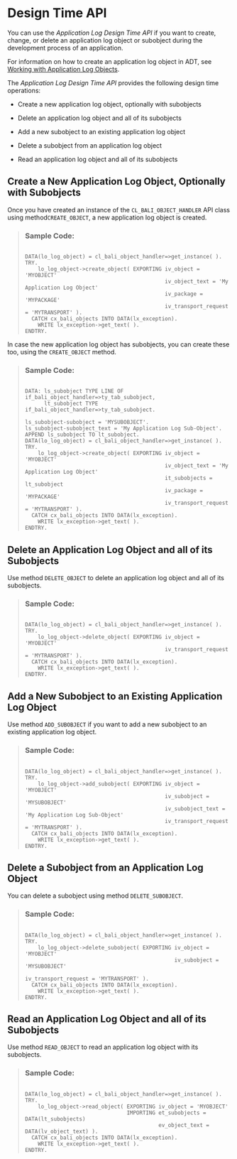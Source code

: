 <!-- loio0bc1e5fd5c89424fa0dbad617b4c5e63 -->

# Design Time API

You can use the *Application Log Design Time API* if you want to create, change, or delete an application log object or subobject during the development process of an application.

For information on how to create an application log object in ADT, see [Working with Application Log Objects](https://help.sap.com/docs/abap-cloud/abap-development-tools-user-guide/working-with-application-log-objects?version=sap_btp).

The *Application Log Design Time API* provides the following design time operations:

-   Create a new application log object, optionally with subobjects

-   Delete an application log object and all of its subobjects

-   Add a new subobject to an existing application log object

-   Delete a subobject from an application log object

-   Read an application log object and all of its subobjects




<a name="loio0bc1e5fd5c89424fa0dbad617b4c5e63__section_ovl_n3s_wlb"/>

## Create a New Application Log Object, Optionally with Subobjects

Once you have created an instance of the `CL_BALI_OBJECT_HANDLER` API class using method`CREATE_OBJECT`, a new application log object is created.

> ### Sample Code:  
> ```
> 
> DATA(lo_log_object) = cl_bali_object_handler=>get_instance( ).
> TRY.
>     lo_log_object->create_object( EXPORTING iv_object = 'MYOBJECT'
>                                             iv_object_text = 'My Application Log Object'
>                                             iv_package = 'MYPACKAGE'
>                                             iv_transport_request = 'MYTRANSPORT' ).
>   CATCH cx_bali_objects INTO DATA(lx_exception).
>     WRITE lx_exception->get_text( ).
> ENDTRY.
> ```

In case the new application log object has subobjects, you can create these too, using the `CREATE_OBJECT` method.

> ### Sample Code:  
> ```
> 
> DATA: ls_subobject TYPE LINE OF if_bali_object_handler=>ty_tab_subobject,
>       lt_subobject TYPE if_bali_object_handler=>ty_tab_subobject.
> 
> ls_subobject-subobject = 'MYSUBOBJECT'.
> ls_subobject-subobject_text = 'My Application Log Sub-Object'.
> APPEND ls_subobject TO lt_subobject.
> DATA(lo_log_object) = cl_bali_object_handler=>get_instance( ).
> TRY.
>     lo_log_object->create_object( EXPORTING iv_object = 'MYOBJECT'
>                                             iv_object_text = 'My Application Log Object'
>                                             it_subobjects = lt_subobject
>                                             iv_package = 'MYPACKAGE'
>                                             iv_transport_request = 'MYTRANSPORT' ).
>   CATCH cx_bali_objects INTO DATA(lx_exception).
>     WRITE lx_exception->get_text( ).
> ENDTRY.
> ```



<a name="loio0bc1e5fd5c89424fa0dbad617b4c5e63__section_bxr_2js_wlb"/>

## Delete an Application Log Object and all of its Subobjects

Use method `DELETE_OBJECT` to delete an application log object and all of its subobjects.

> ### Sample Code:  
> ```
> 
> DATA(lo_log_object) = cl_bali_object_handler=>get_instance( ).
> TRY.
>     lo_log_object->delete_object( EXPORTING iv_object = 'MYOBJECT'
>                                             iv_transport_request = 'MYTRANSPORT' ).
>   CATCH cx_bali_objects INTO DATA(lx_exception).
>     WRITE lx_exception->get_text( ).
> ENDTRY.
> ```



<a name="loio0bc1e5fd5c89424fa0dbad617b4c5e63__section_ncv_mjs_wlb"/>

## Add a New Subobject to an Existing Application Log Object

Use method `ADD_SUBOBJECT` if you want to add a new subobject to an existing application log object.

> ### Sample Code:  
> ```
> 
> DATA(lo_log_object) = cl_bali_object_handler=>get_instance( ).
> TRY.
>     lo_log_object->add_subobject( EXPORTING iv_object = 'MYOBJECT'
>                                             iv_subobject = 'MYSUBOBJECT'
>                                             iv_subobject_text = 'My Application Log Sub-Object'
>                                             iv_transport_request = 'MYTRANSPORT' ).
>   CATCH cx_bali_objects INTO DATA(lx_exception).
>     WRITE lx_exception->get_text( ).
> ENDTRY.
> ```



<a name="loio0bc1e5fd5c89424fa0dbad617b4c5e63__section_wmt_tjs_wlb"/>

## Delete a Subobject from an Application Log Object

You can delete a subobject using method `DELETE_SUBOBJECT`.

> ### Sample Code:  
> ```
> 
> DATA(lo_log_object) = cl_bali_object_handler=>get_instance( ).
> TRY.
>     lo_log_object->delete_subobject( EXPORTING iv_object = 'MYOBJECT'
>                                                iv_subobject = 'MYSUBOBJECT'
>                                                iv_transport_request = 'MYTRANSPORT' ).
>   CATCH cx_bali_objects INTO DATA(lx_exception).
>     WRITE lx_exception->get_text( ).
> ENDTRY.
> ```



<a name="loio0bc1e5fd5c89424fa0dbad617b4c5e63__section_ap2_zjs_wlb"/>

## Read an Application Log Object and all of its Subobjects

Use method `READ_OBJECT` to read an application log object with its subobjects.

> ### Sample Code:  
> ```
> 
> DATA(lo_log_object) = cl_bali_object_handler=>get_instance( ).
> TRY.
>     lo_log_object->read_object( EXPORTING iv_object = 'MYOBJECT'
>                                 IMPORTING et_subobjects = DATA(lt_subobjects)
>                                           ev_object_text = DATA(lv_object_text) ).
>   CATCH cx_bali_objects INTO DATA(lx_exception).
>     WRITE lx_exception->get_text( ).
> ENDTRY.
> ```

